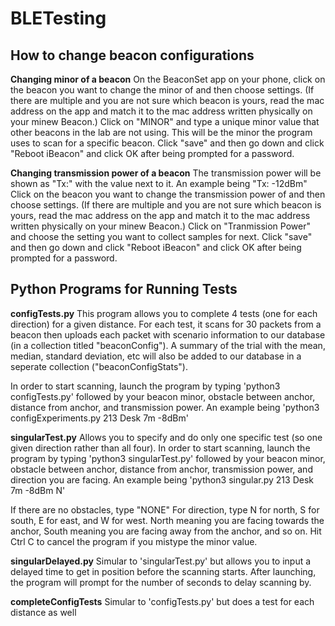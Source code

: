 # BLETesting

## How to change beacon configurations
**Changing minor of a beacon**
On the BeaconSet app on your phone, click on the beacon you want to change the minor of and then choose settings. (If there are multiple and you are not sure which beacon is yours, read the mac address on the app and match it to the mac address written physically on your minew Beacon.) Click on "MINOR" and type a unique minor value that other beacons in the lab are not using. This will be the minor the program uses to scan for a specific beacon. Click "save" and then go down and click "Reboot iBeacon" and click OK after being prompted for a password.

**Changing transmission power of a beacon**
The transmission power will be shown as "Tx:" with the value next to it. An example being "Tx: -12dBm" 
Click on the beacon you want to change the transmission power of and then choose settings. (If there are multiple and you are not sure which beacon is yours, read the mac address on the app and match it to the mac address written physically on your minew Beacon.) Click on "Tranmission Power" and choose the setting you want to collect samples for next. Click "save" and then go down and click "Reboot iBeacon" and click OK after being prompted for a password.

## Python Programs for Running Tests
**configTests.py**
This program allows you to complete 4 tests (one for each direction) for a given distance.
For each test, it scans for 30 packets from a beacon then uploads each packet with scenario information to our database (in a collection titled "beaconConfig"). A summary of the trial with the mean, median, standard deviation, etc will also be added to our database in a seperate collection ("beaconConfigStats").

In order to start scanning, launch the program by typing 'python3 configTests.py' followed by your beacon minor, obstacle between anchor, distance from anchor, and transmission power. An example being 'python3 configExperiments.py 213 Desk 7m -8dBm'

**singularTest.py**
Allows you to specify and do only one specific test (so one given direction rather than all four).
In order to start scanning, launch the program by typing 'python3 singularTest.py' followed by your beacon minor, obstacle between anchor, distance from anchor, transmission power, and direction you are facing. An example being 'python3 singular.py 213 Desk 7m -8dBm N'

If there are no obstacles, type "NONE" 
For direction, type N for north, S for south, E for east, and W for west. North meaning you are facing towards the anchor, South meaning you are facing away from the anchor, and so on.
Hit Ctrl C to cancel the program if you mistype the minor value.

**singularDelayed.py**
Simular to 'singularTest.py' but allows you to input a delayed time to get in position before the scanning starts. After launching, the program will prompt for the number of seconds to delay scanning by.

**completeConfigTests**
Simular to 'configTests.py' but does a test for each distance as well

